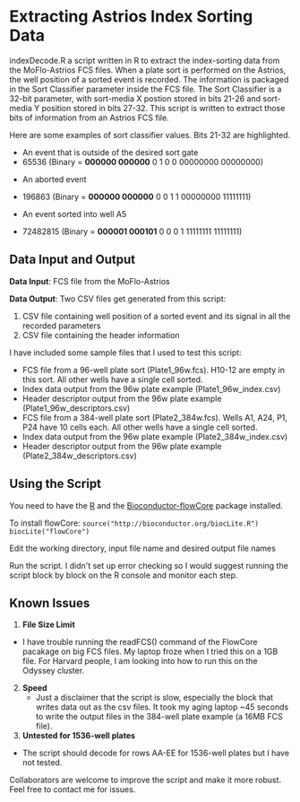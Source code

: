 Extracting Astrios Index Sorting Data
======
indexDecode.R a script written in R to extract the index-sorting data from the MoFlo-Astrios FCS files. When a plate sort is performed on the Astrios, the well position of a sorted event is recorded. The information is packaged in the Sort Classifier parameter inside the FCS file. The Sort Classifier is a 32-bit parameter, with sort-media X postion stored in bits 21-26 and sort-media Y position stored in bits 27-32. This script is written to extract those bits of information from an Astrios FCS file.

Here are some examples of sort classifier values. Bits 21-32 are highlighted.
* An event that is outside of the desired sort gate
 * 65536 (Binary = **000000 000000** 0 1 0 0 00000000 00000000)
- An aborted event
 * 196863 (Binary = **000000 000000** 0 0 1 1 00000000 11111111)
- An event sorted into well A5
 * 72482815 (Binary = **000001 000101** 0 0 0 1 11111111 11111111)

## Data Input and Output
**Data Input**: FCS file from the MoFlo-Astrios

**Data Output**:
Two CSV files get generated from this script:
1. CSV file containing well position of a sorted event and its signal in all the recorded parameters
2. CSV file containing the header information

I have included some sample files that I used to test this script:  
- FCS file from a 96-well plate sort (Plate1_96w.fcs). H10-12 are empty in this sort. All other wells have a single cell sorted.
- Index data output from the 96w plate example (Plate1_96w_index.csv)
- Header descriptor output from the 96w plate example (Plate1_96w_descriptors.csv)
- FCS file from a 384-well plate sort (Plate2_384w.fcs). Wells A1, A24, P1, P24 have 10 cells each. All other wells have a single cell sorted.
- Index data output from the 96w plate example (Plate2_384w_index.csv)
- Header descriptor output from the 96w plate example (Plate2_384w_descriptors.csv)

## Using the Script
You need to have the [R](http://www.r-project.org/) and the [Bioconductor-flowCore](http://www.bioconductor.org/packages/release/bioc/html/flowCore.html) package installed.

To install flowCore:
`source("http://bioconductor.org/biocLite.R")`
`biocLite("flowCore")`

Edit the working directory, input file name and desired output file names

Run the script. I didn't set up error checking so I would suggest running the script block by block on the R console and monitor each step.


## Known Issues
1. **File Size Limit**
  -  I have trouble running the readFCS() command of the FlowCore pacakage on big FCS files. My laptop froze when I tried this on a 1GB file. For Harvard people, I am looking into how to run this on the Odyssey cluster.
2. **Speed**  
   - Just a disclaimer that the script is slow, especially the block that writes data out as the csv files. It took my aging laptop ~45 seconds to write the output files in the 384-well plate example (a 16MB FCS file).
3. **Untested for 1536-well plates**
 - The script should decode for rows AA-EE for 1536-well plates but I have not tested.

Collaborators are welcome to improve the script and make it more robust. Feel free to contact me for issues.
